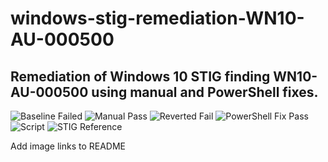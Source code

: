 # windows-stig-remediation-WN10-AU-000500
Remediation of Windows 10 STIG finding WN10-AU-000500 using manual and PowerShell fixes.
---

![Baseline Failed](screenshots/1_baseline_failed.png)
![Manual Pass](screenshots/2_manual_fix_passed.png)
![Reverted Fail](screenshots/3_reverted_fix_failed.png)
![PowerShell Fix Pass](screenshots/4_powershell_fix_passed.png)
![Script](screenshots/5_powershell_script.png)
![STIG Reference](screenshots/7_stig_reference_page.png)

Add image links to README
